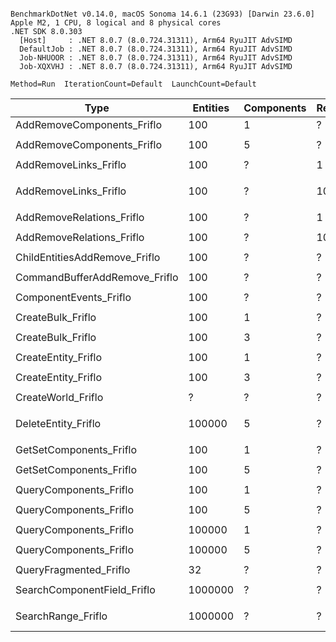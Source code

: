 ```

BenchmarkDotNet v0.14.0, macOS Sonoma 14.6.1 (23G93) [Darwin 23.6.0]
Apple M2, 1 CPU, 8 logical and 8 physical cores
.NET SDK 8.0.303
  [Host]     : .NET 8.0.7 (8.0.724.31311), Arm64 RyuJIT AdvSIMD
  DefaultJob : .NET 8.0.7 (8.0.724.31311), Arm64 RyuJIT AdvSIMD
  Job-NHUOOR : .NET 8.0.7 (8.0.724.31311), Arm64 RyuJIT AdvSIMD
  Job-XQXVHJ : .NET 8.0.7 (8.0.724.31311), Arm64 RyuJIT AdvSIMD

Method=Run  IterationCount=Default  LaunchCount=Default  

```
| Type                          | Entities | Components | Relations | Mean            | Ratio | Allocated | 
|------------------------------ |--------- |----------- |---------- |----------------:|------:|----------:|
| AddRemoveComponents_Friflo    | 100      | 1          | ?         |     1,693.47 ns |  1.00 |         - | 
|                               |          |            |           |                 |       |           | 
| AddRemoveComponents_Friflo    | 100      | 5          | ?         |     6,079.84 ns |  1.00 |         - | 
|                               |          |            |           |                 |       |           | 
| AddRemoveLinks_Friflo         | 100      | ?          | 1         |     5,838.25 ns |  1.00 |         - | 
|                               |          |            |           |                 |       |           | 
| AddRemoveLinks_Friflo         | 100      | ?          | 100       | 1,248,006.48 ns |  1.00 |       1 B | 
|                               |          |            |           |                 |       |           | 
| AddRemoveRelations_Friflo     | 100      | ?          | 1         |     3,750.74 ns |  1.00 |         - | 
|                               |          |            |           |                 |       |           | 
| AddRemoveRelations_Friflo     | 100      | ?          | 100       |    46,959.60 ns |  1.00 |         - | 
|                               |          |            |           |                 |       |           | 
| ChildEntitiesAddRemove_Friflo | 100      | ?          | ?         |    25,878.38 ns |  1.00 |         - | 
|                               |          |            |           |                 |       |           | 
| CommandBufferAddRemove_Friflo | 100      | ?          | ?         |     7,085.86 ns |  1.00 |         - | 
|                               |          |            |           |                 |       |           | 
| ComponentEvents_Friflo        | 100      | ?          | ?         |     1,762.07 ns |  1.00 |         - | 
|                               |          |            |           |                 |       |           | 
| CreateBulk_Friflo             | 100      | 1          | ?         |     1,062.12 ns |  1.00 |    5456 B | 
|                               |          |            |           |                 |       |           | 
| CreateBulk_Friflo             | 100      | 3          | ?         |     1,581.42 ns |  1.00 |    9712 B | 
|                               |          |            |           |                 |       |           | 
| CreateEntity_Friflo           | 100      | 1          | ?         |     3,202.37 ns |  1.00 |    5456 B | 
|                               |          |            |           |                 |       |           | 
| CreateEntity_Friflo           | 100      | 3          | ?         |     2,693.21 ns |  1.00 |    9712 B | 
|                               |          |            |           |                 |       |           | 
| CreateWorld_Friflo            | ?        | ?          | ?         |       310.78 ns |  1.00 |    7016 B | 
|                               |          |            |           |                 |       |           | 
| DeleteEntity_Friflo           | 100000   | 5          | ?         | 1,619,868.79 ns |  1.00 |     736 B | 
|                               |          |            |           |                 |       |           | 
| GetSetComponents_Friflo       | 100      | 1          | ?         |       203.79 ns |  1.00 |         - | 
|                               |          |            |           |                 |       |           | 
| GetSetComponents_Friflo       | 100      | 5          | ?         |       408.90 ns |  1.00 |         - | 
|                               |          |            |           |                 |       |           | 
| QueryComponents_Friflo        | 100      | 1          | ?         |        50.88 ns |  1.00 |         - | 
|                               |          |            |           |                 |       |           | 
| QueryComponents_Friflo        | 100      | 5          | ?         |        70.68 ns |  1.00 |         - | 
|                               |          |            |           |                 |       |           | 
| QueryComponents_Friflo        | 100000   | 1          | ?         |    48,897.62 ns |  1.00 |         - | 
|                               |          |            |           |                 |       |           | 
| QueryComponents_Friflo        | 100000   | 5          | ?         |    47,857.01 ns |  1.00 |         - | 
|                               |          |            |           |                 |       |           | 
| QueryFragmented_Friflo        | 32       | ?          | ?         |        36.76 ns |  1.00 |         - | 
|                               |          |            |           |                 |       |           | 
| SearchComponentField_Friflo   | 1000000  | ?          | ?         |     4,678.92 ns |  1.00 |         - | 
|                               |          |            |           |                 |       |           | 
| SearchRange_Friflo            | 1000000  | ?          | ?         | 1,401,389.59 ns |  1.00 |  560001 B | 
